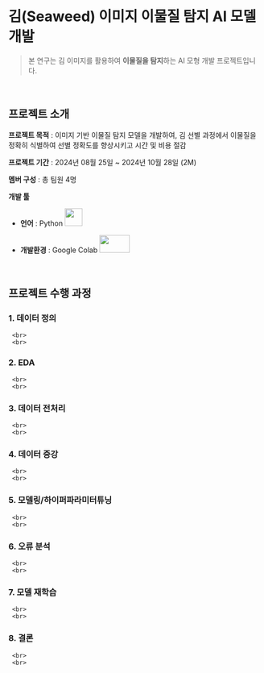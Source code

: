 # 김(Seaweed) 이미지 이물질 탐지 AI 모델 개발
> 본 연구는 김 이미지를 활용하여 **이물질을 탐지**하는 AI 모형 개발 프로젝트입니다.
<br>

## 프로젝트 소개
**프로젝트 목적** : 이미지 기반 이물질 탐지 모델을 개발하여, 김 선별 과정에서 이물질을 정확히 식별하여 선별 정확도를 향상시키고 시간 및 비용 절감

**프로젝트 기간** : 2024년 08월 25일 ~ 2024년 10월 28일 (2M)

**멤버 구성** : 총 팀원 4명

**개발 툴**
* **언어** : Python <img src="https://github.com/user-attachments/assets/3159747f-08b8-423a-bae3-776e5e233be1" width="35" height="35"/>

* **개발환경** : Google Colab <img src="https://github.com/user-attachments/assets/d301ccf8-c112-4567-9fd2-31a32a6b0641" width="60" height="35"/>
<br>

## 프로젝트 수행 과정

### 1. **데이터 정의**

     <br>
     <br>
     
### 2. **EDA**

     <br>
     <br>

### 3. **데이터 전처리**

     <br>
     <br>   

### 4. **데이터 증강**
     <br>
     <br>
     
### 5. **모델링/하이퍼파라미터튜닝**
     <br>
     <br>
     
### 6. **오류 분석**
     <br>
     <br>

### 7. **모델 재학습**
     <br>
     <br>

### 8. **결론**
     <br>
     <br>
